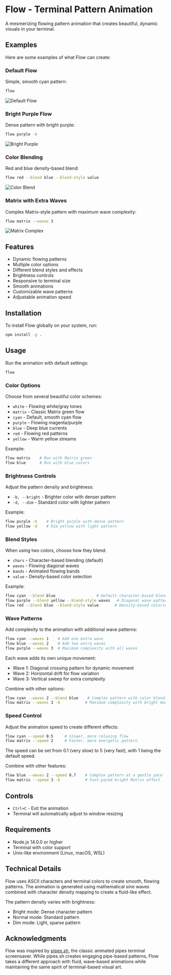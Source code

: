 # Flow - Terminal Pattern Animation

A mesmerizing flowing pattern animation that creates beautiful, dynamic visuals in your terminal.

## Examples

Here are some examples of what Flow can create:

### Default Flow
Simple, smooth cyan pattern:
```bash
flow
```
![Default Flow](gifs/blue.gif)

### Bright Purple Flow
Dense pattern with bright purple:
```bash
flow purple -b
```
![Bright Purple](gifs/purple.gif)

### Color Blending
Red and blue density-based blend:
```bash
flow red --blend blue --blend-style value
```
![Color Blend](gifs/blue_red.gif)

### Matrix with Extra Waves
Complex Matrix-style pattern with maximum wave complexity:
```bash
flow matrix --waves 3
```
![Matrix Complex](gifs/matrix.gif)

## Features

- Dynamic flowing patterns
- Multiple color options
- Different blend styles and effects
- Brightness controls
- Responsive to terminal size
- Smooth animations
- Customizable wave patterns
- Adjustable animation speed

## Installation

To install Flow globally on your system, run:

```bash
npm install -g .
```

## Usage

Run the animation with default settings:
```bash
flow
```

### Color Options

Choose from several beautiful color schemes:
- `white` - Flowing white/gray tones
- `matrix` - Classic Matrix green flow
- `cyan` - Default, smooth cyan flow
- `purple` - Flowing magenta/purple
- `blue` - Deep blue currents
- `red` - Flowing red patterns
- `yellow` - Warm yellow streams

Example:
```bash
flow matrix    # Run with Matrix green
flow blue      # Run with blue colors
```

### Brightness Controls

Adjust the pattern density and brightness:
- `-b, --bright` - Brighter color with denser pattern
- `-d, --dim` - Standard color with lighter pattern

Example:
```bash
flow purple -b    # Bright purple with dense pattern
flow yellow -d    # Dim yellow with light pattern
```

### Blend Styles

When using two colors, choose how they blend:
- `chars` - Character-based blending (default)
- `waves` - Flowing diagonal waves
- `bands` - Animated flowing bands
- `value` - Density-based color selection

Example:
```bash
flow cyan --blend blue                  # Default character-based blend
flow purple --blend yellow --blend-style waves   # Diagonal wave pattern
flow red --blend blue --blend-style value       # Density-based coloring
```

### Wave Patterns

Add complexity to the animation with additional wave patterns:
```bash
flow cyan --waves 1    # Add one extra wave
flow blue --waves 2    # Add two extra waves
flow purple --waves 3  # Maximum complexity with all waves
```

Each wave adds its own unique movement:
- Wave 1: Diagonal crossing pattern for dynamic movement
- Wave 2: Horizontal drift for flow variation
- Wave 3: Vertical sweep for extra complexity

Combine with other options:
```bash
flow cyan --waves 2 --blend blue    # Complex pattern with color blending
flow matrix --waves 3 -b           # Maximum complexity with bright mode
```

### Speed Control

Adjust the animation speed to create different effects:
```bash
flow cyan --speed 0.5     # Slower, more relaxing flow
flow matrix --speed 2     # Faster, more energetic pattern
```

The speed can be set from 0.1 (very slow) to 5 (very fast), with 1 being the default speed.

Combine with other features:
```bash
flow blue --waves 2 --speed 0.7    # Complex pattern at a gentle pace
flow matrix --speed 3 -b           # Fast-paced bright Matrix effect
```

## Controls

- `Ctrl+C` - Exit the animation
- Terminal will automatically adjust to window resizing

## Requirements

- Node.js 14.0.0 or higher
- Terminal with color support
- Unix-like environment (Linux, macOS, WSL)

## Technical Details

Flow uses ASCII characters and terminal colors to create smooth, flowing patterns. The animation is generated using mathematical sine waves combined with character density mapping to create a fluid-like effect.

The pattern density varies with brightness:
- Bright mode: Dense character pattern
- Normal mode: Standard pattern
- Dim mode: Light, sparse pattern

## Acknowledgments

Flow was inspired by [pipes.sh](https://github.com/pipeseroni/pipes.sh), the classic animated pipes terminal screensaver. While pipes.sh creates engaging pipe-based patterns, Flow takes a different approach with fluid, wave-based animations while maintaining the same spirit of terminal-based visual art.

